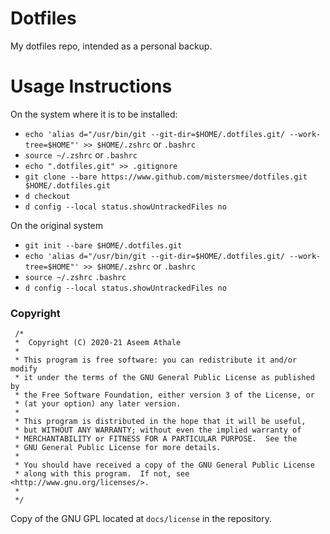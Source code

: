 # Dotfiles

My dotfiles repo, intended as a personal backup.


# Usage Instructions

On the system where it is to be installed:

+ `echo 'alias d="/usr/bin/git --git-dir=$HOME/.dotfiles.git/ --work-tree=$HOME"' >> $HOME/.zshrc` or `.bashrc`
+ `source ~/.zshrc` or `.bashrc`
+ `echo ".dotfiles.git" >> .gitignore`
+ `git clone --bare https://www.github.com/mistersmee/dotfiles.git $HOME/.dotfiles.git`
+ `d checkout`
+ `d config --local status.showUntrackedFiles no`

On the original system

+ `git init --bare $HOME/.dotfiles.git`
+ `echo 'alias d="/usr/bin/git --git-dir=$HOME/.dotfiles.git/ --work-tree=$HOME"' >> $HOME/.zshrc` or `.bashrc`
+ `source ~/.zshrc` `.bashrc`
+ `d config --local status.showUntrackedFiles no`

### Copyright
 ```
  /*
  *  Copyright (C) 2020-21 Aseem Athale
  *
  * This program is free software: you can redistribute it and/or modify
  * it under the terms of the GNU General Public License as published by
  * the Free Software Foundation, either version 3 of the License, or
  * (at your option) any later version.
  *
  * This program is distributed in the hope that it will be useful,
  * but WITHOUT ANY WARRANTY; without even the implied warranty of
  * MERCHANTABILITY or FITNESS FOR A PARTICULAR PURPOSE.  See the
  * GNU General Public License for more details.
  *
  * You should have received a copy of the GNU General Public License
  * along with this program.  If not, see <http://www.gnu.org/licenses/>.
  *
  */
  ```
Copy of the GNU GPL located at `docs/license` in the repository.

